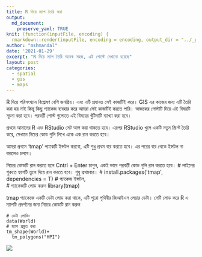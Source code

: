 ```yaml
---
title: R দিয়ে ম্যাপ তৈরি করা 
output:
  md_document:
    preserve_yaml: TRUE
knit: (function(inputFile, encoding) {
  rmarkdown::render(inputFile, encoding = encoding, output_dir = "../_posts") })
author: "mshmandal"
date: '2021-01-29'
excerpt: "R দিয়ে ম্যাপ তৈরি অনেক সহজ, এই পোস্টে দেখানো হয়েছে"
layout: post
categories:
  - spatial
  - gis
  - maps
---
```


R দিয়ে পরিসংখ্যান বিশ্লেষণ বেশি জনপ্রিয়। এবং এটি প্রধানত সেই কাজটিই করে।
GIS এর কাজের জন্য এটি তৈরি করা হয় নাই কিন্তু কিছু প্যাকেজ ব্যবহার করে
আমরা সেই কাজটিই করতে পারি। আজকের পোস্টটি দিয়ে এই বিষয়টি সূচনা করা হবে।
পরবর্তী পোস্ট গুলোতে এই বিষয়ের খুঁটিনাটি ব্যাখ্যা করা হবে।

প্রথমে আমাদের R এবং RStudio সেট আপ করা থাকতে হবে। এরপর RStudio খুলে একটি
নতুন স্ক্রিপ্ট তৈরি করে, সেখানে নিচের কোড গুলি লিখে একে এক রান করতে হবে।

আমরা প্রথমে ‘tmap’ প্যাকেটি ইন্সটল করবো, এটি শুধু প্রথম বার করতে হবে। এর
পরের বার থেকে ইন্সটল না করলেও চলবে।

নিচের কোডটি রান করতে হলে Cntrl + Enter চাপুন, একই ভাবে পরবর্তী কোড গুলি রান করতে হবে।
    # লাইনের শুরুতে হ্যাশটি তুলে দিয়ে রান করতে হবে। শুধু প্রথমবার। 
    # install.packages('tmap', dependencies = T)  # প্যাকেজ ইন্সটল,  
    # প্যাকেজটি লোড করুন 
    library(tmap)

tmap প্যাকেজে একটি ডেটা লোড করা থাকে, এটি পুরো পৃথিবীর জিআইএস লেয়ার
ডেটা। সেটি লোড করে R এ ম্যাপটি প্রদর্শনের জন্য নিচের কোডটি রান করুন

    # ডেটা লোডিং
    data(World) 
    # ম্যাপ প্রস্তুত করা  
    tm_shape(World)+                 
      tm_polygons("HPI")    

![](/r-bangla/assets/tmap1-1.png)

